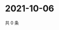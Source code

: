 # 2021-10-06

共 0 条

<!-- BEGIN WEIBO -->
<!-- 最后更新时间 Wed Oct 06 2021 02:12:36 GMT+0800 (China Standard Time) -->

<!-- END WEIBO -->
